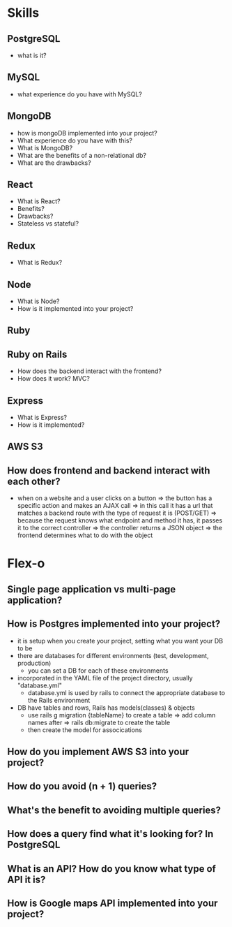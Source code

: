 # Skills
## PostgreSQL
- what is it?
## MySQL
- what experience do you have with MySQL?
## MongoDB
- how is mongoDB implemented into your project?
- What experience do you have with this?
- What is MongoDB?
- What are the benefits of a non-relational db?
- What are the drawbacks?
## React
- What is React?
- Benefits?
- Drawbacks?
- Stateless vs stateful?
## Redux
- What is Redux?
## Node
- What is Node?
- How is it implemented into your project?
## Ruby
## Ruby on Rails
- How does the backend interact with the frontend?
- How does it work? MVC?
## Express
- What is Express?
- How is it implemented?
## AWS S3
## How does frontend and backend interact with each other?
- when on a website and a user clicks on a button => the button has a specific action and makes an AJAX call => in this call it has a url that matches a backend route with the type of request it is (POST/GET) => because the request knows what endpoint and method it has, it passes it to the correct controller => the controller returns a JSON object => the frontend determines what to do with the object

# Flex-o
## Single page application vs multi-page application?
## How is Postgres implemented into your project?
- it is setup when you create your project, setting what you want your DB to be
- there are databases for different environments (test, development, production)
  - you can set a DB for each of these environments
- incorporated in the YAML file of the project directory, usually "database.yml"
  - database.yml is used by rails to connect the appropriate database to the Rails environment
- DB have tables and rows, Rails has models(classes) & objects
  - use rails g migration {tableName} to create a table => add column names after => rails db:migrate to create the table
  - then create the model for assocications 
## How do you implement AWS S3 into your project?
## How do you avoid (n + 1) queries?
## What's the benefit to avoiding multiple queries?
## How does a query find what it's looking for? In PostgreSQL

## What is an API? How do you know what type of API it is?
## How is Google maps API implemented into your project?
